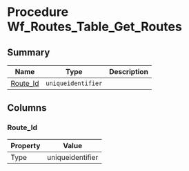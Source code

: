 # Procedure Wf_Routes_Table_Get_Routes


## Summary

| Name | Type | Description |
| - | - | --- |
|[Route_Id](#route_id)|`uniqueidentifier` ||

## Columns

### Route_Id

| Property | Value |
| - | - |
|Type|uniqueidentifier|


